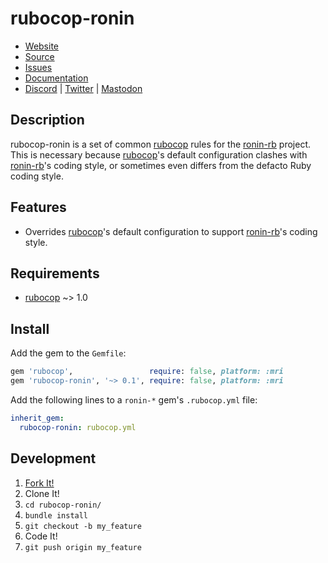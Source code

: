 # rubocop-ronin

* [Website](https://ronin-rb.dev/)
* [Source](https://github.com/ronin-rb/rubocop-ronin)
* [Issues](https://github.com/ronin-rb/rubocop-ronin/issues)
* [Documentation](https://ronin-rb.dev/docs/rubocop-ronin/frames)
* [Discord](https://discord.gg/6WAb3PsVX9) |
  [Twitter](https://twitter.com/ronin_rb) |
  [Mastodon](https://infosec.exchange/@ronin_rb)

## Description

rubocop-ronin is a set of common [rubocop] rules for the [ronin-rb] project.
This is necessary because [rubocop]'s default configuration clashes with
[ronin-rb]'s coding style, or sometimes even differs from the defacto Ruby
coding style.

## Features

* Overrides [rubocop]'s default configuration to support [ronin-rb]'s coding
  style.

## Requirements

* [rubocop] ~> 1.0

## Install

Add the gem to the `Gemfile`:

```ruby
gem 'rubocop',                 require: false, platform: :mri
gem 'rubocop-ronin', '~> 0.1', require: false, platform: :mri
```

Add the following lines to a `ronin-*` gem's `.rubocop.yml` file:

```yaml
inherit_gem:
  rubocop-ronin: rubocop.yml
```

## Development

1. [Fork It!](https://github.com/ronin-rb/rubocop-ronin/fork)
2. Clone It!
3. `cd rubocop-ronin/`
4. `bundle install`
5. `git checkout -b my_feature`
6. Code It!
8. `git push origin my_feature`

[rubocop]: https://rubocop.org/
[ronin-rb]: https://github.com/ronin-rb
